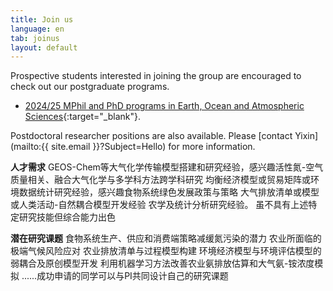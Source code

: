 ```yaml
---
title: Join us
language: en
tab: joinus
layout: default
---
```


Prospective students interested in joining the group are encouraged to check out our postgraduate programs.

- [2024/25 MPhil and PhD programs in Earth, Ocean and Atmospheric Sciences](https://fytgs.hkust-gz.edu.cn/programs/2024-25/function-hub/earth-ocean-and-atmospheric-sciences-3){:target="_blank"}.

Postdoctoral researcher positions are also available. Please [contact Yixin](mailto:{{ site.email }}?Subject=Hello) for more information.


<strong>人才需求</strong>
GEOS-Chem等大气化学传输模型搭建和研究经验，感兴趣活性氮-空气质量相关、融合大气化学与多学科方法跨学科研究
均衡经济模型或贸易矩阵或环境数据统计研究经验，感兴趣食物系统绿色发展政策与策略
大气排放清单或模型或人类活动-自然耦合模型开发经验
农学及统计分析研究经验。
虽不具有上述特定研究技能但综合能力出色

<strong>潜在研究课题</strong>
食物系统生产、供应和消费端策略减缓氮污染的潜力
农业所面临的极端气候风险应对
农业排放清单与过程模型构建
环境经济模型与环境评估模型的弱耦合及原创模型开发
利用机器学习方法改善农业氨排放估算和大气氨-铵浓度模拟
......成功申请的同学可以与PI共同设计自己的研究课题
